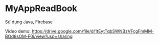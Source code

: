 # MyAppReadBook
Sử dụng Java, Firebase

Video demo:
https://drive.google.com/file/d/1tEytTqbSWNBzVFcgFmMM-BOd8sOM-F0i/view?usp=sharing
